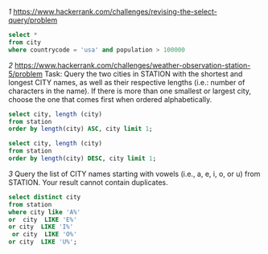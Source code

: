 *1*
https://www.hackerrank.com/challenges/revising-the-select-query/problem
```sql
select *
from city
where countrycode = 'usa' and population > 100000
```

*2*
https://www.hackerrank.com/challenges/weather-observation-station-5/problem
Task: Query the two cities in STATION with the shortest and longest CITY names, as well as their respective lengths (i.e.: number of characters in the name). If there is more than one smallest or largest city, choose the one that comes first when ordered alphabetically.
```sql
select city, length (city)
from station
order by length(city) ASC, city limit 1;

select city, length (city)
from station
order by length(city) DESC, city limit 1;
```
*3*
Query the list of CITY names starting with vowels (i.e., a, e, i, o, or u) from STATION. Your result cannot contain duplicates.
```sql
select distinct city
from station 
where city like 'A%' 
or  city  LIKE 'E%' 
or city  LIKE 'I%'
 or city  LIKE 'O%' 
or city  LIKE 'U%';
```